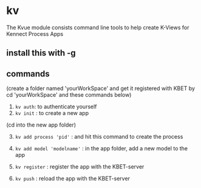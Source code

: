 # kv
The Kvue module consists command line tools to help create K-Views for Kennect Process Apps

## install this with -g

## commands

(create a folder named 'yourWorkSpace' and get it registered with KBET by cd 'yourWorkSpace' and these commands below)

1. ``kv auth``: to authenticate yourself
2. ``kv init`` : to create a new app


(cd into the new app folder)

3. ``kv add process 'pid'`` :  and hit this command to create the process
4. ``kv add model 'modelname'`` : in the app folder, add a new model to the app

5. ``kv register`` : register the app with the KBET-server
5. ``kv push`` : reload the app with the KBET-server